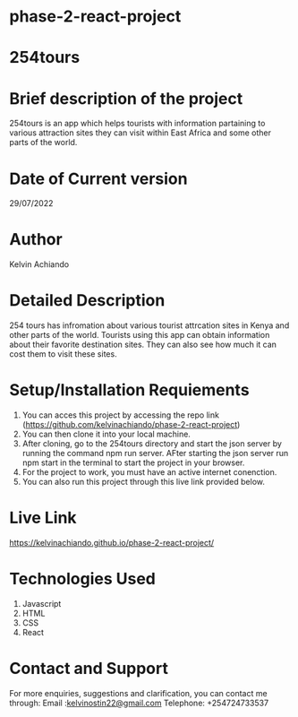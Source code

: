 # phase-2-react-project
# 254tours
# Brief description of the project
 254tours is an app which helps tourists with information partaining to various attraction sites they can visit within East Africa and some other parts of the world.

 # Date of Current version
 29/07/2022

 # Author
 Kelvin Achiando

 # Detailed Description
 254 tours has infromation about various tourist attrcation sites in Kenya and other parts of the world. Tourists using this app can obtain information about their favorite destination sites. They can also see how much it can cost them to visit these sites. 

 # Setup/Installation Requiements
 1. You can acces this project by accessing the repo link (https://github.com/kelvinachiando/phase-2-react-project)
2. You can then clone it into your local machine.
3. After cloning, go to the 254tours directory and start the json server by running the command npm run server. AFter starting the json server run npm start in the terminal to start the project in your browser. 
4. For the project to work, you must have an active internet conenction.
5. You can also run this project through this live link provided below.

# Live Link
https://kelvinachiando.github.io/phase-2-react-project/

# Technologies Used
1. Javascript
2. HTML
3. CSS
4. React

# Contact and Support
For more enquiries, suggestions and clarification, you can contact me through: Email :kelvinostin22@gmail.com Telephone: +254724733537
